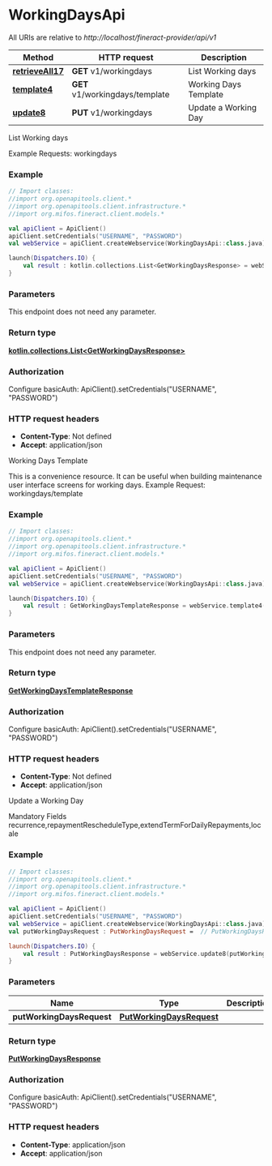 # WorkingDaysApi

All URIs are relative to *http://localhost/fineract-provider/api/v1*

| Method | HTTP request | Description |
| ------------- | ------------- | ------------- |
| [**retrieveAll17**](WorkingDaysApi.md#retrieveAll17) | **GET** v1/workingdays | List Working days |
| [**template4**](WorkingDaysApi.md#template4) | **GET** v1/workingdays/template | Working Days Template |
| [**update8**](WorkingDaysApi.md#update8) | **PUT** v1/workingdays | Update a Working Day |



List Working days

Example Requests:  workingdays

### Example
```kotlin
// Import classes:
//import org.openapitools.client.*
//import org.openapitools.client.infrastructure.*
//import org.mifos.fineract.client.models.*

val apiClient = ApiClient()
apiClient.setCredentials("USERNAME", "PASSWORD")
val webService = apiClient.createWebservice(WorkingDaysApi::class.java)

launch(Dispatchers.IO) {
    val result : kotlin.collections.List<GetWorkingDaysResponse> = webService.retrieveAll17()
}
```

### Parameters
This endpoint does not need any parameter.

### Return type

[**kotlin.collections.List&lt;GetWorkingDaysResponse&gt;**](GetWorkingDaysResponse.md)

### Authorization


Configure basicAuth:
    ApiClient().setCredentials("USERNAME", "PASSWORD")

### HTTP request headers

 - **Content-Type**: Not defined
 - **Accept**: application/json


Working Days Template

This is a convenience resource. It can be useful when building maintenance user interface screens for working days.  Example Request:  workingdays/template

### Example
```kotlin
// Import classes:
//import org.openapitools.client.*
//import org.openapitools.client.infrastructure.*
//import org.mifos.fineract.client.models.*

val apiClient = ApiClient()
apiClient.setCredentials("USERNAME", "PASSWORD")
val webService = apiClient.createWebservice(WorkingDaysApi::class.java)

launch(Dispatchers.IO) {
    val result : GetWorkingDaysTemplateResponse = webService.template4()
}
```

### Parameters
This endpoint does not need any parameter.

### Return type

[**GetWorkingDaysTemplateResponse**](GetWorkingDaysTemplateResponse.md)

### Authorization


Configure basicAuth:
    ApiClient().setCredentials("USERNAME", "PASSWORD")

### HTTP request headers

 - **Content-Type**: Not defined
 - **Accept**: application/json


Update a Working Day

Mandatory Fields recurrence,repaymentRescheduleType,extendTermForDailyRepayments,locale

### Example
```kotlin
// Import classes:
//import org.openapitools.client.*
//import org.openapitools.client.infrastructure.*
//import org.mifos.fineract.client.models.*

val apiClient = ApiClient()
apiClient.setCredentials("USERNAME", "PASSWORD")
val webService = apiClient.createWebservice(WorkingDaysApi::class.java)
val putWorkingDaysRequest : PutWorkingDaysRequest =  // PutWorkingDaysRequest | 

launch(Dispatchers.IO) {
    val result : PutWorkingDaysResponse = webService.update8(putWorkingDaysRequest)
}
```

### Parameters
| Name | Type | Description  | Notes |
| ------------- | ------------- | ------------- | ------------- |
| **putWorkingDaysRequest** | [**PutWorkingDaysRequest**](PutWorkingDaysRequest.md)|  | |

### Return type

[**PutWorkingDaysResponse**](PutWorkingDaysResponse.md)

### Authorization


Configure basicAuth:
    ApiClient().setCredentials("USERNAME", "PASSWORD")

### HTTP request headers

 - **Content-Type**: application/json
 - **Accept**: application/json

